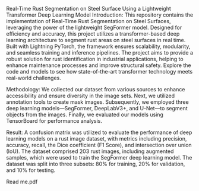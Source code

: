 Real-Time Rust Segmentation on Steel Surface Using a Lightweight Transformer Deep Learning Model
Introduction: This repository contains the implementation of Real-Time Rust Segmentation on Steel Surfaces, leveraging the power of the lightweight SegFormer model. Designed for efficiency and accuracy, this project utilizes a transformer-based deep learning architecture to segment rust areas on steel surfaces in real time. Built with Lightning PyTorch, the framework ensures scalability, modularity, and seamless training and inference pipelines. The project aims to provide a robust solution for rust identification in industrial applications, helping to enhance maintenance processes and improve structural safety. Explore the code and models to see how state-of-the-art transformer technology meets real-world challenges.

Methodology: We collected our dataset from various sources to enhance accessibility and ensure diversity in the image sets. Next, we utilized annotation tools to create mask images. Subsequently, we employed three deep learning models—SegFormer, DeepLabV3+, and U-Net—to segment objects from the images. Finally, we evaluated our models using TensorBoard for performance analysis.

Result: A confusion matrix was utilized to evaluate the performance of deep learning models on a rust image dataset, with metrics including precision, accuracy, recall, the Dice coefficient (F1 Score), and intersection over union (IoU). The dataset comprised 203 rust images, including augmented samples, which were used to train the SegFormer deep learning model. The dataset was split into three subsets: 80% for training, 20% for validation, and 10% for testing.

Read me.pdf

 

